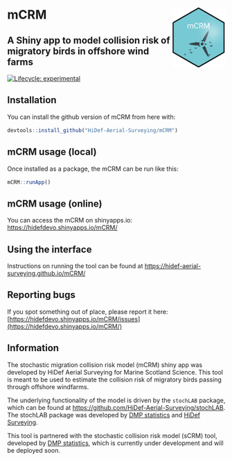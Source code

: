 
<!-- README.md is generated from README.Rmd. Please edit that file -->

# mCRM <img src='docs/images/hexSticker.png' align="right" height="139" />

## A Shiny app to model collision risk of migratory birds in offshore wind farms

<!-- badges: start -->

[![Lifecycle:
experimental](https://img.shields.io/badge/lifecycle-experimental-orange.svg)](https://lifecycle.r-lib.org/articles/stages.html#experimental)
<!-- badges: end -->

## Installation

You can install the github version of mCRM from here with:

``` r
devtools::install_github("HiDef-Aerial-Surveying/mCRM")
```

## mCRM usage (local)

Once installed as a package, the mCRM can be run like this:

``` r
mCRM::runApp()
```

## mCRM usage (online)

You can access the mCRM on shinyapps.io:
<https://hidefdevo.shinyapps.io/mCRM/>

## Using the interface

Instructions on running the tool can be found at
<https://hidef-aerial-surveying.github.io/mCRM/>

## Reporting bugs

If you spot something out of place, please report it here:
[https://hidefdevo.shinyapps.io/mCRM/issues](https://hidefdevo.shinyapps.io/mCRM/)

## Information

The stochastic migration collision risk model (mCRM) shiny app was
developed by HiDef Aerial Surveying for Marine Scotland Science. This
tool is meant to be used to estimate the collision risk of migratory
birds passing through offshore windfarms.

The underlying functionality of the model is driven by the `stochLAB`
package, which can be found at
<https://github.com/HiDef-Aerial-Surveying/stochLAB>. The stochLAB
package was developed by [DMP statistics](https://github.com/dmpstats)
and [HiDef Surveying](https://github.com/Hidef-Aerial-Surveying).

This tool is partnered with the stochastic collision risk model (sCRM)
tool, developed by [DMP statistics](https://github.com/dmpstats), which
is currently under development and will be deployed soon.
